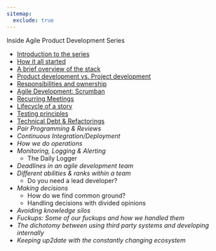 ```yaml
---
sitemap:
  exclude: true
---
```


Inside Agile Product Development Series

- [Introduction to the series](/inside-agile-product-development-series/)
- [How it all started](./01-how-it-all-started/)
- [A brief overview of the stack](./02-brief-overview-stack/)
- [Product development vs. Project development](./03-product-development-vs-project-development/)
- [Responsibilities and ownership](./04-responsibilities-ownership/)
- [Agile Development: Scrumban](./05-agile-development-scrumban/)
- [Recurring Meetings](./06-recurring-meetings/)
- [Lifecycle of a story](./07-lifecycle-of-a-story/)
- [Testing principles](./08-testing-principles/)
- [Technical Debt & Refactorings](./09-technical-debt-refactoring/)
- _Pair Programming & Reviews_
- _Continuous Integration/Deployment_
- _How we do operations_
- _Monitoring, Logging & Alerting_
  - The Daily Logger
- _Deadlines in an agile development team_
- _Different abilities & ranks within a team_
  - Do you need a lead developer?
- _Making decisions_
  - How do we find common ground?
  - Handling decisions with divided opinions
- _Avoiding knowledge silos_
- _Fuckups: Some of our fuckups and how we handled them_
- _The dichotomy between using third party systems and developing internally_
- _Keeping up2date with the constantly changing ecosystem_
